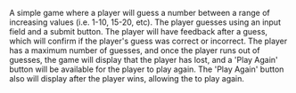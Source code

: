 A simple game where a player will guess a number between a range of increasing values (i.e. 1-10, 15-20, etc).
The player guesses using an input field and a submit button. The player will have feedback after a guess, which
will confirm if the player's guess was correct or incorrect. The player has a maximum number of guesses, and once
the player runs out of guesses, the game will display that the player has lost, and a 'Play Again' button will be 
available for the player to play again. The 'Play Again' button also will display after the player wins, allowing
the to play again.
